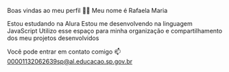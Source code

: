 Boas vindas ao meu perfil 💙💙
Meu nome é Rafaela Maria

Estou estudando na Alura
Estou me desenvolvendo na linguagem JavaScript
Utilizo esse espaço para minha organização e compartilhamento dos meu projetos desenvolvidos

Você pode entrar em contato comigo 📫
00001132062639sp@al.educacao.sp.gov.br


